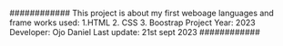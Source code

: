 ############
This project is about my first weboage 
languages and frame works used:
    1.HTML
        2. CSS
            3. Boostrap
            Project Year: 2023
            Developer: Ojo Daniel
            Last update: 21st sept 2023
############
